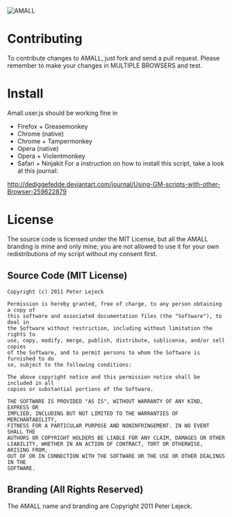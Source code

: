 ![AMALL](http://i56.tinypic.com/qy5xxf.png)

# Contributing
To contribute changes to AMALL, just fork and send a pull request.  Please remember to make your changes in MULTIPLE BROWSERS and test.

# Install
Amall.user.js should be working fine in 
* Firefox + Greasemonkey
* Chrome (native)
* Chrome + Tampermonkey
* Opera (native)
* Opera + Violentmonkey
* Safari + Ninjakit 
For a instruction on how to install this script, take a look at this journal:

http://dediggefedde.deviantart.com/journal/Using-GM-scripts-with-other-Browser-259622879

# License
The source code is licensed under the MIT License, but all the AMALL branding is mine and only mine; you are not allowed to use it for your own redistributions of my script without my consent first.
## Source Code (MIT License)
```
Copyright (c) 2011 Peter Lejeck

Permission is hereby granted, free of charge, to any person obtaining a copy of
this software and associated documentation files (the "Software"), to deal in
the Software without restriction, including without limitation the rights to
use, copy, modify, merge, publish, distribute, sublicense, and/or sell copies
of the Software, and to permit persons to whom the Software is furnished to do
so, subject to the following conditions:

The above copyright notice and this permission notice shall be included in all
copies or substantial portions of the Software.

THE SOFTWARE IS PROVIDED "AS IS", WITHOUT WARRANTY OF ANY KIND, EXPRESS OR
IMPLIED, INCLUDING BUT NOT LIMITED TO THE WARRANTIES OF MERCHANTABILITY,
FITNESS FOR A PARTICULAR PURPOSE AND NONINFRINGEMENT. IN NO EVENT SHALL THE
AUTHORS OR COPYRIGHT HOLDERS BE LIABLE FOR ANY CLAIM, DAMAGES OR OTHER
LIABILITY, WHETHER IN AN ACTION OF CONTRACT, TORT OR OTHERWISE, ARISING FROM,
OUT OF OR IN CONNECTION WITH THE SOFTWARE OR THE USE OR OTHER DEALINGS IN THE
SOFTWARE.
```
## Branding (All Rights Reserved)
The AMALL name and branding are Copyright 2011 Peter Lejeck.
